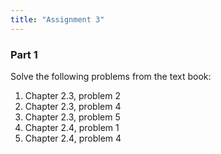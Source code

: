 ```yaml
---
title: "Assignment 3"
---
```


### Part 1
Solve the following problems from the text book:

1. Chapter 2.3, problem 2
1. Chapter 2.3, problem 4
1. Chapter 2.3, problem 5
1. Chapter 2.4, problem 1
1. Chapter 2.4, problem 4
